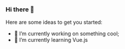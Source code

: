 ### Hi there 👋

Here are some ideas to get you started:

- 🔭 I’m currently working on something cool;
- 🌱 I’m currently learning Vue.js
